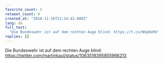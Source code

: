 ```yaml
---
favorite_count: 3
retweet_count: 0
created_at: "2018-11-16T21:14:42.000Z"
lang: de
full_text:
  "Die Bundeswehr ist auf dem rechten Auge blind: https://t.co/NXpBeRUYMl"
replies: []
---
```


Die Bundeswehr ist auf dem rechten Auge blind:
<https://twitter.com/martinkaul/status/1063518395855966213>

